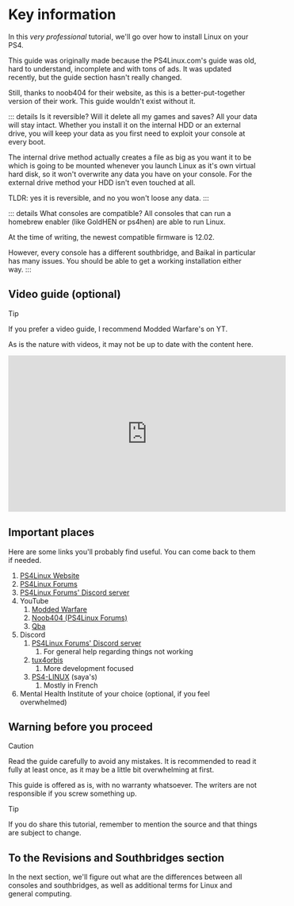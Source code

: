 # Key information
In this *very professional* tutorial, we'll go over how to install Linux on your PS4.

This guide was originally made because the PS4Linux.com's guide was old, hard to understand, incomplete and with tons of ads. It was updated recently, but the guide section hasn't really changed.

Still, thanks to noob404 for their website, as this is a better-put-together version of their work. This guide wouldn't exist without it.

::: details Is it reversible? Will it delete all my games and saves?
All your data will stay intact. Whether you install it on the internal HDD or an external drive, you will keep your data as you first need to exploit your console at every boot.

The internal drive method actually creates a file as big as you want it to be which is going to be mounted whenever you launch Linux as it's own virtual hard disk, so it won't overwrite any data you have on your console.
For the external drive method your HDD isn't even touched at all.

TLDR: yes it is reversible, and no you won't loose any data.
:::

::: details What consoles are compatible?
All consoles that can run a homebrew enabler (like GoldHEN or ps4hen) are able to run Linux.

At the time of writing, the newest compatible firmware is 12.02.

However, every console has a different southbridge, and Baikal in particular has many issues. You should be able to get a working installation either way.
:::

## Video guide (optional)

> [!TIP]
> If you prefer a video guide, I recommend Modded Warfare's on YT.
> 
> As is the nature with videos, it may not be up to date with the content here.

<iframe width="560" height="315" src="https://www.youtube.com/embed/KW_lRyXQcb8" frameborder="0" allow="accelerometer; autoplay; encrypted-media; gyroscope; picture-in-picture" allowfullscreen></iframe>

## Important places
Here are some links you'll probably find useful. You can come back to them if needed.
1. [PS4Linux Website](https://ps4linux.com)
2. [PS4Linux Forums](https://ps4linux.com/forums/)
3. [PS4Linux Forums' Discord server](https://discord.com/invite/QtcPmzHVVm)
4. YouTube
	1. [Modded Warfare](https://www.youtube.com/@MODDEDWARFARE)
	2. [Noob404 (PS4Linux Forums)](https://www.youtube.com/channel/UC9pY5BDCjDLOC4j-zkHPu8A)
	3. [Qba](https://www.youtube.com/channel/UCU-eXjZ7Ud0k2wC_14mqdOw)
5. Discord
	1. [PS4Linux Forums' Discord server](https://discord.com/invite/QtcPmzHVVm)
		1. For general help regarding things not working
	2. [tux4orbis](https://discord.gg/jebUjgBu6T)
		1. More development focused
	3. [PS4-LINUX](https://discord.gg/88ZrcmpJ) (saya's)
		1. Mostly in French
6. Mental Health Institute of your choice (optional, if you feel overwhelmed)

## Warning before you proceed

> [!CAUTION] 
> Read the guide carefully to avoid any mistakes. It is recommended to read it fully at least once, as it may be a little bit overwhelming at first.
> 
> This guide is offered as is, with no warranty whatsoever. The writers are not responsible if you screw something up.

> [!TIP]
> If you do share this tutorial, remember to mention the source and that things are subject to change.

## To the Revisions and Southbridges section
In the next section, we'll figure out what are the differences between all consoles and southbridges, as well as additional terms for Linux and general computing.
